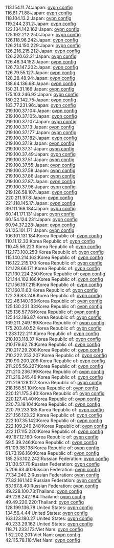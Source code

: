 113.154.11.74:Japan: [ovpn config](vpn/113_154_11_74.ovpn)  
116.81.71.88:Japan: [ovpn config](vpn/116_81_71_88.ovpn)  
118.104.13.2:Japan: [ovpn config](vpn/118_104_13_2.ovpn)  
119.244.231.2:Japan: [ovpn config](vpn/119_244_231_2.ovpn)  
122.134.142.162:Japan: [ovpn config](vpn/122_134_142_162.ovpn)  
125.192.212.250:Japan: [ovpn config](vpn/125_192_212_250.ovpn)  
126.118.96.242:Japan: [ovpn config](vpn/126_118_96_242.ovpn)  
126.214.150.229:Japan: [ovpn config](vpn/126_214_150_229.ovpn)  
126.216.215.212:Japan: [ovpn config](vpn/126_216_215_212.ovpn)  
126.220.62.21:Japan: [ovpn config](vpn/126_220_62_21.ovpn)  
126.48.34.152:Japan: [ovpn config](vpn/126_48_34_152.ovpn)  
126.73.147.202:Japan: [ovpn config](vpn/126_73_147_202.ovpn)  
126.79.55.127:Japan: [ovpn config](vpn/126_79_55_127.ovpn)  
128.28.48.94:Japan: [ovpn config](vpn/128_28_48_94.ovpn)  
138.64.136.68:Japan: [ovpn config](vpn/138_64_136_68.ovpn)  
150.31.31.166:Japan: [ovpn config](vpn/150_31_31_166.ovpn)  
175.103.246.92:Japan: [ovpn config](vpn/175_103_246_92.ovpn)  
180.22.142.75:Japan: [ovpn config](vpn/180_22_142_75.ovpn)  
183.77.231.96:Japan: [ovpn config](vpn/183_77_231_96.ovpn)  
219.100.37.104:Japan: [ovpn config](vpn/219_100_37_104.ovpn)  
219.100.37.105:Japan: [ovpn config](vpn/219_100_37_105.ovpn)  
219.100.37.107:Japan: [ovpn config](vpn/219_100_37_107.ovpn)  
219.100.37.13:Japan: [ovpn config](vpn/219_100_37_13.ovpn)  
219.100.37.177:Japan: [ovpn config](vpn/219_100_37_177.ovpn)  
219.100.37.182:Japan: [ovpn config](vpn/219_100_37_182.ovpn)  
219.100.37.19:Japan: [ovpn config](vpn/219_100_37_19.ovpn)  
219.100.37.31:Japan: [ovpn config](vpn/219_100_37_31.ovpn)  
219.100.37.49:Japan: [ovpn config](vpn/219_100_37_49.ovpn)  
219.100.37.51:Japan: [ovpn config](vpn/219_100_37_51.ovpn)  
219.100.37.55:Japan: [ovpn config](vpn/219_100_37_55.ovpn)  
219.100.37.58:Japan: [ovpn config](vpn/219_100_37_58.ovpn)  
219.100.37.86:Japan: [ovpn config](vpn/219_100_37_86.ovpn)  
219.100.37.87:Japan: [ovpn config](vpn/219_100_37_87.ovpn)  
219.100.37.96:Japan: [ovpn config](vpn/219_100_37_96.ovpn)  
219.126.58.107:Japan: [ovpn config](vpn/219_126_58_107.ovpn)  
220.211.97.8:Japan: [ovpn config](vpn/220_211_97_8.ovpn)  
221.118.145.17:Japan: [ovpn config](vpn/221_118_145_17.ovpn)  
39.111.168.184:Japan: [ovpn config](vpn/39_111_168_184.ovpn)  
60.141.171.131:Japan: [ovpn config](vpn/60_141_171_131.ovpn)  
60.154.124.231:Japan: [ovpn config](vpn/60_154_124_231.ovpn)  
60.94.37.228:Japan: [ovpn config](vpn/60_94_37_228.ovpn)  
61.125.101.171:Japan: [ovpn config](vpn/61_125_101_171.ovpn)  
106.101.131.184:Korea Republic of: [ovpn config](vpn/106_101_131_184.ovpn)  
110.11.12.33:Korea Republic of: [ovpn config](vpn/110_11_12_33.ovpn)  
110.45.56.223:Korea Republic of: [ovpn config](vpn/110_45_56_223.ovpn)  
112.173.100.253:Korea Republic of: [ovpn config](vpn/112_173_100_253.ovpn)  
115.140.214.162:Korea Republic of: [ovpn config](vpn/115_140_214_162.ovpn)  
116.122.215.170:Korea Republic of: [ovpn config](vpn/116_122_215_170.ovpn)  
121.128.66.171:Korea Republic of: [ovpn config](vpn/121_128_66_171.ovpn)  
121.130.224.250:Korea Republic of: [ovpn config](vpn/121_130_224_250.ovpn)  
121.144.102.166:Korea Republic of: [ovpn config](vpn/121_144_102_166.ovpn)  
121.156.197.215:Korea Republic of: [ovpn config](vpn/121_156_197_215.ovpn)  
121.160.11.63:Korea Republic of: [ovpn config](vpn/121_160_11_63.ovpn)  
122.39.83.248:Korea Republic of: [ovpn config](vpn/122_39_83_248.ovpn)  
122.46.140.163:Korea Republic of: [ovpn config](vpn/122_46_140_163.ovpn)  
125.130.231.33:Korea Republic of: [ovpn config](vpn/125_130_231_33.ovpn)  
125.136.57.78:Korea Republic of: [ovpn config](vpn/125_136_57_78.ovpn)  
125.142.186.87:Korea Republic of: [ovpn config](vpn/125_142_186_87.ovpn)  
169.211.249.189:Korea Republic of: [ovpn config](vpn/169_211_249_189.ovpn)  
175.203.40.52:Korea Republic of: [ovpn config](vpn/175_203_40_52.ovpn)  
1.233.122.211:Korea Republic of: [ovpn config](vpn/1_233_122_211.ovpn)  
210.103.118.37:Korea Republic of: [ovpn config](vpn/210_103_118_37.ovpn)  
210.179.62.78:Korea Republic of: [ovpn config](vpn/210_179_62_78.ovpn)  
210.217.29.208:Korea Republic of: [ovpn config](vpn/210_217_29_208.ovpn)  
210.222.253.207:Korea Republic of: [ovpn config](vpn/210_222_253_207.ovpn)  
210.90.200.209:Korea Republic of: [ovpn config](vpn/210_90_200_209.ovpn)  
211.205.56.227:Korea Republic of: [ovpn config](vpn/211_205_56_227.ovpn)  
211.210.236.199:Korea Republic of: [ovpn config](vpn/211_210_236_199.ovpn)  
211.216.245.49:Korea Republic of: [ovpn config](vpn/211_216_245_49.ovpn)  
211.219.128.127:Korea Republic of: [ovpn config](vpn/211_219_128_127.ovpn)  
218.158.51.10:Korea Republic of: [ovpn config](vpn/218_158_51_10.ovpn)  
220.121.175.240:Korea Republic of: [ovpn config](vpn/220_121_175_240.ovpn)  
220.127.41.40:Korea Republic of: [ovpn config](vpn/220_127_41_40.ovpn)  
220.73.19.104:Korea Republic of: [ovpn config](vpn/220_73_19_104.ovpn)  
220.79.233.185:Korea Republic of: [ovpn config](vpn/220_79_233_185.ovpn)  
221.156.123.22:Korea Republic of: [ovpn config](vpn/221_156_123_22.ovpn)  
222.107.35.142:Korea Republic of: [ovpn config](vpn/222_107_35_142.ovpn)  
222.109.249.248:Korea Republic of: [ovpn config](vpn/222_109_249_248.ovpn)  
222.117.115.220:Korea Republic of: [ovpn config](vpn/222_117_115_220.ovpn)  
49.167.12.160:Korea Republic of: [ovpn config](vpn/49_167_12_160.ovpn)  
59.5.39.246:Korea Republic of: [ovpn config](vpn/59_5_39_246.ovpn)  
61.109.38.138:Korea Republic of: [ovpn config](vpn/61_109_38_138.ovpn)  
61.73.196.160:Korea Republic of: [ovpn config](vpn/61_73_196_160.ovpn)  
185.253.102.242:Russian Federation: [ovpn config](vpn/185_253_102_242.ovpn)  
31.130.57.70:Russian Federation: [ovpn config](vpn/31_130_57_70.ovpn)  
5.206.63.40:Russian Federation: [ovpn config](vpn/5_206_63_40.ovpn)  
77.34.240.2:Russian Federation: [ovpn config](vpn/77_34_240_2.ovpn)  
77.82.161.140:Russian Federation: [ovpn config](vpn/77_82_161_140.ovpn)  
83.167.8.40:Russian Federation: [ovpn config](vpn/83_167_8_40.ovpn)  
49.228.100.73:Thailand: [ovpn config](vpn/49_228_100_73.ovpn)  
49.228.242.184:Thailand: [ovpn config](vpn/49_228_242_184.ovpn)  
49.49.220.220:Thailand: [ovpn config](vpn/49_49_220_220.ovpn)  
128.199.136.78:United States: [ovpn config](vpn/128_199_136_78.ovpn)  
134.56.4.44:United States: [ovpn config](vpn/134_56_4_44.ovpn)  
163.123.180.27:United States: [ovpn config](vpn/163_123_180_27.ovpn)  
40.233.29.162:United States: [ovpn config](vpn/40_233_29_162.ovpn)  
118.71.233.173:Viet Nam: [ovpn config](vpn/118_71_233_173.ovpn)  
1.52.202.201:Viet Nam: [ovpn config](vpn/1_52_202_201.ovpn)  
42.115.78.118:Viet Nam: [ovpn config](vpn/42_115_78_118.ovpn)  
